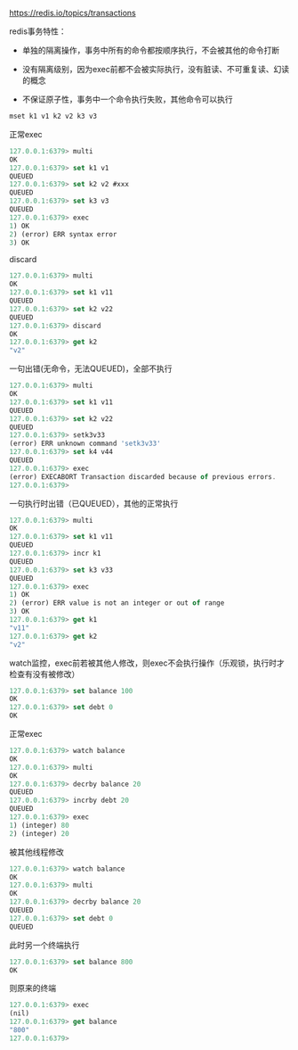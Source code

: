 https://redis.io/topics/transactions



redis事务特性：

- 单独的隔离操作，事务中所有的命令都按顺序执行，不会被其他的命令打断

- 没有隔离级别，因为exec前都不会被实际执行，没有脏读、不可重复读、幻读的概念

- 不保证原子性，事务中一个命令执行失败，其他命令可以执行



```javascript
mset k1 v1 k2 v2 k3 v3
```



正常exec

```javascript
127.0.0.1:6379> multi
OK
127.0.0.1:6379> set k1 v1
QUEUED
127.0.0.1:6379> set k2 v2 #xxx
QUEUED
127.0.0.1:6379> set k3 v3
QUEUED
127.0.0.1:6379> exec
1) OK
2) (error) ERR syntax error
3) OK
```

discard

```javascript
127.0.0.1:6379> multi
OK
127.0.0.1:6379> set k1 v11
QUEUED
127.0.0.1:6379> set k2 v22
QUEUED
127.0.0.1:6379> discard
OK
127.0.0.1:6379> get k2
"v2"
```

一句出错(无命令，无法QUEUED)，全部不执行

```javascript
127.0.0.1:6379> multi
OK
127.0.0.1:6379> set k1 v11
QUEUED
127.0.0.1:6379> set k2 v22
QUEUED
127.0.0.1:6379> setk3v33
(error) ERR unknown command 'setk3v33'
127.0.0.1:6379> set k4 v44
QUEUED
127.0.0.1:6379> exec
(error) EXECABORT Transaction discarded because of previous errors.
127.0.0.1:6379>

```

一句执行时出错（已QUEUED），其他的正常执行

```javascript
127.0.0.1:6379> multi
OK
127.0.0.1:6379> set k1 v11
QUEUED
127.0.0.1:6379> incr k1
QUEUED
127.0.0.1:6379> set k3 v33
QUEUED
127.0.0.1:6379> exec
1) OK
2) (error) ERR value is not an integer or out of range
3) OK
127.0.0.1:6379> get k1
"v11"
127.0.0.1:6379> get k2
"v2"
```







watch监控，exec前若被其他人修改，则exec不会执行操作（乐观锁，执行时才检查有没有被修改）

```javascript
127.0.0.1:6379> set balance 100
OK
127.0.0.1:6379> set debt 0
OK
```

正常exec

```javascript
127.0.0.1:6379> watch balance
OK
127.0.0.1:6379> multi
OK
127.0.0.1:6379> decrby balance 20
QUEUED
127.0.0.1:6379> incrby debt 20
QUEUED
127.0.0.1:6379> exec
1) (integer) 80
2) (integer) 20
```

被其他线程修改

```javascript
127.0.0.1:6379> watch balance
OK
127.0.0.1:6379> multi
OK
127.0.0.1:6379> decrby balance 20
QUEUED
127.0.0.1:6379> set debt 0
QUEUED
```

此时另一个终端执行

```javascript
127.0.0.1:6379> set balance 800
OK
```

则原来的终端

```javascript
127.0.0.1:6379> exec
(nil)
127.0.0.1:6379> get balance
"800"
127.0.0.1:6379>
```

